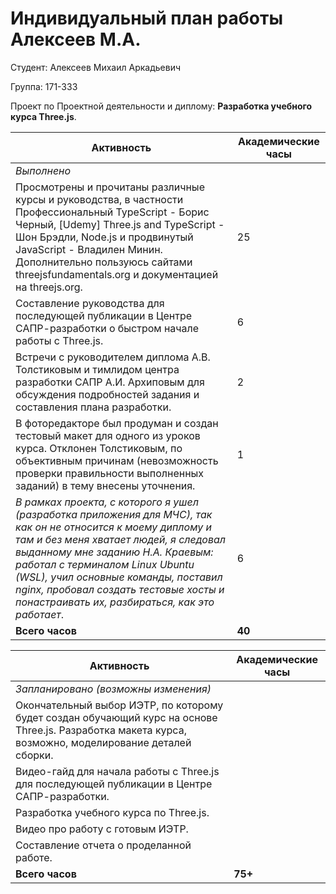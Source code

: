#  **Индивидуальный план работы Алексеев М.А.** 

Студент: Алексеев Михаил Аркадьевич

Группа: 171-333

Проект по Проектной деятельности и диплому: **Разработка учебного курса Three.js**.

|Активность|Академические часы|
|-|-|
|*Выполнено*||
|Просмотрены и прочитаны различные курсы и руководства, в частности Профессиональный TypeScript - Борис Черный, [Udemy] Three.js and TypeScript - Шон Брэдли, Node.js и продвинутый JavaScript - Владилен Минин. Дополнительно пользуюсь сайтами threejsfundamentals.org и документацией на threejs.org. |25|
|Составление руководства для последующей публикации в Центре САПР-разработки о быстром начале работы с Three.js.|6|
|Встречи с руководителем диплома А.В. Толстиковым и тимлидом центра разработки САПР А.И. Архиповым для обсуждения подробностей задания и составления плана разработки.|2|
|В фоторедакторе был продуман и создан тестовый макет для одного из уроков курса. Отклонен Толстиковым, по объективным причинам (невозможность проверки правильности выполненных заданий) в тему внесены уточнения.|1|
|*В рамках проекта, с которого я ушел (разработка приложения для МЧС), так как он не относится к моему диплому и там и без меня хватает людей, я следовал выданному мне заданию Н.А. Краевым: работал с терминалом Linux Ubuntu (WSL), учил основные команды, поставил nginx, пробовал создать тестовые хосты и понастраивать их, разбираться, как это работает*.|6|
|**Всего часов**|**40**|

|Активность|Академические часы|
|-|-|
|*Запланировано  (возможны изменения)*||
|Окончательный выбор ИЭТР, по которому будет создан обучающий курс на основе Three.js. Разработка макета курса, возможно, моделирование деталей сборки.||
|Видео-гайд для начала работы с Three.js для последующей публикации в Центре САПР-разработки.||
|Разработка учебного курса по Three.js.||
|Видео про работу с готовым ИЭТР.||
|Составление отчета о проделанной работе.||
|**Всего часов**|**75+**|
